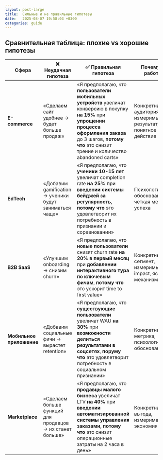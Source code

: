 ```yaml
---
layout: post-large
title:  Сильные и не правильные гипотезы
date:   2025-08-07 19:58:03 +0300
categories: guide
---
```


## Сравнительная таблица: плохие vs хорошие гипотезы

| Сфера | ❌ Неудачная гипотеза | ✅ Правильная гипотеза | Почему это работает |
|-------|----------------------|-----------------------|---------------------|
| **E-commerce** | «Сделаем сайт удобнее → будет больше продаж» | «Я предполагаю, что **пользователи мобильных устройств** увеличат конверсию в покупку **на 15%** при **упрощении процесса оформления заказа** до 3 шагов, **потому что** это снизит трение и количество abandoned carts» | Конкретная аудитория, измеримый результат, понятное действие |
| **EdTech** | «Добавим gamification → ученики будут заниматься чаще» | «Я предполагаю, что **ученики 10-15 лет** увеличат completion rate **на 25%** при **введении системы бейджей за регулярность**, **потому что** это удовлетворит их потребность в признании и соревновании» | Психологическое обоснование, четкая метрика успеха |
| **B2B SaaS** | «Улучшим onboarding → снизим churn» | «Я предполагаю, что **новые пользователи** снизят churn rate **на 20% в первый месяц** при **добавлении интерактивного тура по ключевым фичам**, **потому что** это ускорит time to first value» | Конкретный сегмент, измеримый impact, ясный механизм |
| **Мобильное приложение** | «Добавим социальные фичи → вырастет retention» | «Я предполагаю, что **существующие пользователи** увеличат WAU **на 30%** при **возможности делиться результатами в соцсетях**, **поруму что** это удовлетворит потребность в социальном признании» | Конкретная метрика, психологическое обоснование |
| **Marketplace** | «Сделаем больше функций для продавцов → их станет больше» | «Я предполагаю, что **продавцы малого бизнеса** увеличат LTV **на 40%** при **введении автоматизированной системы управления заказами**, **потому что** это снизит операционные затраты на 2 часа в день» | Конкретная выгода, измеримая экономия |

